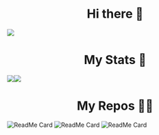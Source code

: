 <h1 align="center">Hi there 👋</h1>

<div style="display: flex; flex-direction: row;">
    <img class="img" src="https://enovk8ftoyl6a8o.m.pipedream.net" />
</div>

<!--
**PraveenAnandhanathan/PraveenAnandhanathan** is a ✨ _special_ ✨ repository because its `README.md` (this file) appears on your GitHub profile.

Here are some ideas to get you started:

- 🔭 I’m currently working on ...
- 🌱 I’m currently learning ...
- 👯 I’m looking to collaborate on ...
- 🤔 I’m looking for help with ...
- 💬 Ask me about ...
- 📫 How to reach me: ...
- 😄 Pronouns: ...
- ⚡ Fun fact: ...
-->

<h1 align="center" font>My Stats 🌟</h1>

<div style="display: flex; flex-direction: row;">
    <img class="img" src="https://github-readme-stats.vercel.app/api?username=PraveenAnandhanathan&theme=tokyonight" />
    <img class="img" src="https://github-readme-stats.vercel.app/api/top-langs/?username=PraveenAnandhanathan&hide=css,scss,html&theme=tokyonight" />
</div>



<h1 align="center" font>My Repos 🐱‍👤</h1>

![ReadMe Card](https://github-readme-stats.vercel.app/api/pin/?username=PraveenAnandhanathan&repo=email_encryption_tamilcipher)
![ReadMe Card](https://github-readme-stats.vercel.app/api/pin/?username=PraveenAnandhanathan&repo=machine_health_classification)
![ReadMe Card](https://github-readme-stats.vercel.app/api/pin/?username=PraveenAnandhanathan&repo=edu_tour)






